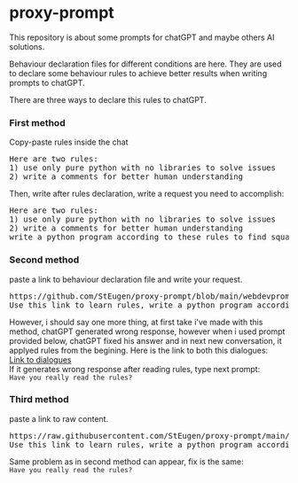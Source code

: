 # proxy-prompt

This repository is about some prompts for chatGPT and maybe others AI solutions.

Behaviour declaration files for different conditions are here. They are used to declare some behaviour rules to achieve better results when writing prompts to chatGPT. 

There are three ways to declare this rules to chatGPT.

### First method
Copy-paste rules inside the chat<br>
<pre>
Here are two rules:
1) use only pure python with no libraries to solve issues
2) write a comments for better human understanding
</pre>
Then, write after rules declaration, write a request you need to accomplish:
<pre>
Here are two rules:
1) use only pure python with no libraries to solve issues
2) write a comments for better human understanding
write a python program according to these rules to find square root from any number
</pre>

### Second method
paste a link to behaviour declaration file and write your request.
<pre>
https://github.com/StEugen/proxy-prompt/blob/main/webdevprompts/README.md
Use this link to learn rules, write a python program according to these rules which will find square root from any number 
</pre>
However, i should say one more thing, at first take i've made with this method, chatGPT generated wrong response, however when i used prompt provided below, chatGPT fixed his answer and in next new conversation, it applyed rules from the begining. Here is the link to both this dialogues:<br> 
<a href='./dialogueIssue.md'>Link to dialogues</a><br>
If it generates wrong response after reading rules, type next prompt:<br>
<code>Have you really read the rules?</code>
<br>

### Third method 
paste a link to raw content.
<pre>
https://raw.githubusercontent.com/StEugen/proxy-prompt/main/webdevprompts/README.md
Use this link to learn rules, write a python program according to these rules which will find square root from any number 
</pre>
Same problem as in second method can appear, fix is the same:<br>
<code>Have you really read the rules?</code>